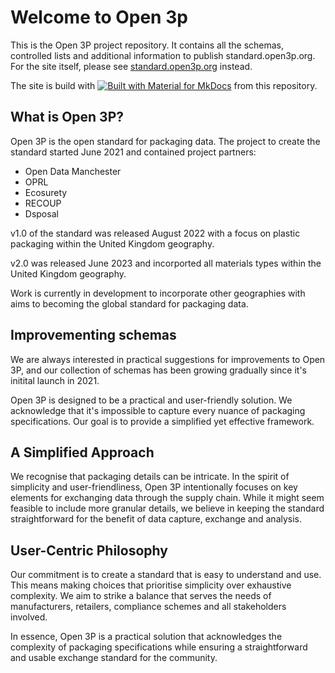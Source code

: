 # Welcome to Open 3p

This is the Open 3P project repository. It contains all the schemas, controlled lists and additional information to publish standard.open3p.org. For the site itself, please see [standard.open3p.org](https://standard.open3p.org/) instead. 

The site is build with [![Built with Material for MkDocs](https://img.shields.io/badge/Material_for_MkDocs-526CFE?style=for-the-badge&logo=MaterialForMkDocs&logoColor=white)](https://squidfunk.github.io/mkdocs-material/) from this repository.

## What is Open 3P?

Open 3P is the open standard for packaging data. The project to create the standard started June 2021 and contained project partners:

- Open Data Manchester
- OPRL
- Ecosurety
- RECOUP
- Dsposal

v1.0 of the standard was released August 2022 with a focus on plastic packaging within the United Kingdom geography.

v2.0 was released June 2023 and incorported all materials types within the United Kingdom geography.

Work is currently in development to incorporate other geographies with aims to becoming the global standard for packaging data.

## Improvementing schemas

We are always interested in practical suggestions for improvements to Open 3P, and our collection of schemas has been growing gradually since it's initital launch in 2021.

Open 3P is designed to be a practical and user-friendly solution. We acknowledge that it's impossible to capture every nuance of packaging specifications. Our goal is to provide a simplified yet effective framework.

## A Simplified Approach

We recognise that packaging details can be intricate. In the spirit of simplicity and user-friendliness, Open 3P intentionally focuses on key elements for exchanging data through the supply chain. While it might seem feasible to include more granular details, we believe in keeping the standard straightforward for the benefit of data capture, exchange and analysis.

## User-Centric Philosophy

Our commitment is to create a standard that is easy to understand and use. This means making choices that prioritise simplicity over exhaustive complexity. We aim to strike a balance that serves the needs of manufacturers, retailers, compliance schemes and all stakeholders involved.

In essence, Open 3P is a practical solution that acknowledges the complexity of packaging specifications while ensuring a straightforward and usable exchange standard for the community.